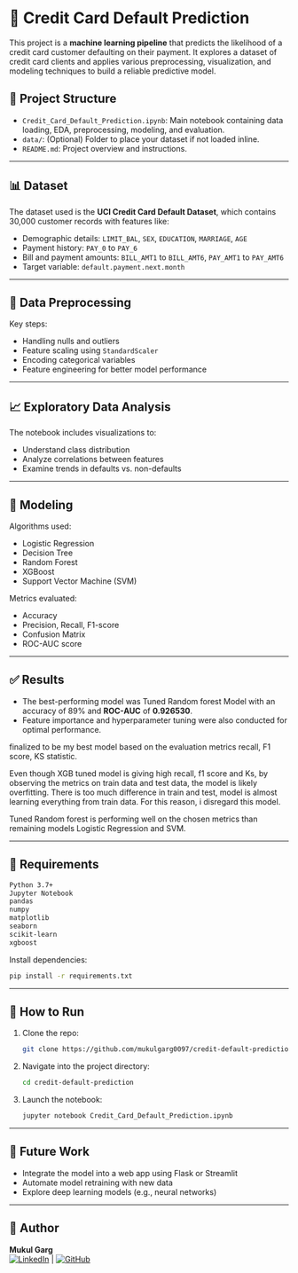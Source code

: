 # 🧠 Credit Card Default Prediction

This project is a **machine learning pipeline** that predicts the likelihood of a credit card customer defaulting on their payment. It explores a dataset of credit card clients and applies various preprocessing, visualization, and modeling techniques to build a reliable predictive model.

## 📁 Project Structure

- `Credit_Card_Default_Prediction.ipynb`: Main notebook containing data loading, EDA, preprocessing, modeling, and evaluation.
- `data/`: (Optional) Folder to place your dataset if not loaded inline.
- `README.md`: Project overview and instructions.

---

## 📊 Dataset

The dataset used is the **UCI Credit Card Default Dataset**, which contains 30,000 customer records with features like:

- Demographic details: `LIMIT_BAL`, `SEX`, `EDUCATION`, `MARRIAGE`, `AGE`
- Payment history: `PAY_0` to `PAY_6`
- Bill and payment amounts: `BILL_AMT1` to `BILL_AMT6`, `PAY_AMT1` to `PAY_AMT6`
- Target variable: `default.payment.next.month`

---

## 🧼 Data Preprocessing

Key steps:
- Handling nulls and outliers
- Feature scaling using `StandardScaler`
- Encoding categorical variables
- Feature engineering for better model performance

---

## 📈 Exploratory Data Analysis

The notebook includes visualizations to:
- Understand class distribution
- Analyze correlations between features
- Examine trends in defaults vs. non-defaults

---

## 🤖 Modeling

Algorithms used:
- Logistic Regression
- Decision Tree
- Random Forest
- XGBoost
- Support Vector Machine (SVM)

Metrics evaluated:
- Accuracy
- Precision, Recall, F1-score
- Confusion Matrix
- ROC-AUC score

---

## ✅ Results

- The best-performing model was Tuned Random forest Model with an accuracy of 89% and **ROC-AUC** of **0.926530**.
- Feature importance and hyperparameter tuning were also conducted for optimal performance.

 finalized to be my best model based on the evaluation metrics recall, F1 score, KS statistic.

Even though XGB tuned model is giving high recall, f1 score and Ks, by observing the metrics on train data and test data, the model is likely overfitting. There is too much difference in train and test, model is almost learning everything from train data. For this reason, i disregard this model.

Tuned Random forest is performing well on the chosen metrics than remaining models Logistic Regression and SVM.

---

## 🔧 Requirements

```bash
Python 3.7+
Jupyter Notebook
pandas
numpy
matplotlib
seaborn
scikit-learn
xgboost
```

Install dependencies:
```bash
pip install -r requirements.txt
```

---

## 🚀 How to Run

1. Clone the repo:
   ```bash
   git clone https://github.com/mukulgarg0097/credit-default-prediction.git
   ```
2. Navigate into the project directory:
   ```bash
   cd credit-default-prediction
   ```
3. Launch the notebook:
   ```bash
   jupyter notebook Credit_Card_Default_Prediction.ipynb
   ```

---

## 📌 Future Work

- Integrate the model into a web app using Flask or Streamlit
- Automate model retraining with new data
- Explore deep learning models (e.g., neural networks)

---
## 👤 Author

**Mukul Garg**  
[![LinkedIn](https://img.shields.io/badge/LinkedIn-blue?logo=linkedin&logoColor=white)](https://www.linkedin.com/in/mukulgarg0097/)  | [![GitHub](https://img.shields.io/badge/GitHub-black?logo=github&logoColor=white)](https://github.com/MukulGarg0097/)


